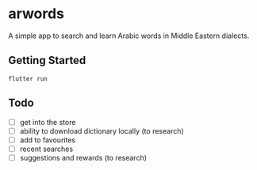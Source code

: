# arwords

A simple app to search and learn Arabic words in Middle Eastern dialects.

## Getting Started

`flutter run`

## Todo

- [ ] get into the store
- [ ] ability to download dictionary locally (to research)
- [ ] add to favourites
- [ ] recent searches
- [ ] suggestions and rewards (to research)
